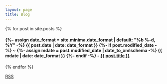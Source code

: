 ```yaml
---
layout: page
title: Blog
---
```

<link rel="shortcut icon" type="image/x-icon" href="/favicon.ico">

{% for post in site.posts %}
  <h4>{%- assign date_format = site.minima.date_format | default: "%b %-d, %Y" -%}
    <time class="dt-published" datetime="{{ post.date | date_to_xmlschema }}" itemprop="datePublished">
      {{ post.date | date: date_format }}
    </time>
    {%- if post.modified_date -%}
      ~ 
      {%- assign mdate = post.modified_date | date_to_xmlschema -%}
      <time class="dt-modified" datetime="{{ mdate }}" itemprop="dateModified">
        {{ mdate | date: date_format }}
      </time>
    {%- endif -%} - <a href=".{{ post.url }}">{{ post.title }}</a></h4> 
{% endfor %}

<a rel="me" href="https://mstdn.mx/@jpz"></a>
<a rel="me" href="https://zettafounder.github.io/feed.xml">RSS</a>